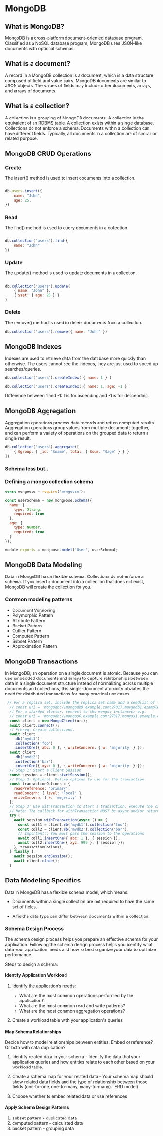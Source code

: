 # MongoDB 

## What is MongoDB?

MongoDB is a cross-platform document-oriented database program. Classified as a NoSQL database program, MongoDB uses JSON-like documents with optional schemas.

## What is a document?

A record in a MongoDB collection is a document, which is a data structure composed of field and value pairs. MongoDB documents are similar to JSON objects. The values of fields may include other documents, arrays, and arrays of documents.

## What is a collection?

A collection is a grouping of MongoDB documents. A collection is the equivalent of an RDBMS table. A collection exists within a single database. Collections do not enforce a schema. Documents within a collection can have different fields. Typically, all documents in a collection are of similar or related purpose.


## MongoDB CRUD Operations

### Create

The insert() method is used to insert documents into a collection.

```javascript

db.users.insert({
    name: "John",
    age: 25,
})
```


### Read

The find() method is used to query documents in a collection.

```javascript

db.collection('users').find({
    name: "John"
})
```

### Update

The update() method is used to update documents in a collection.

```javascript

db.collection('users').update(
    { name: "John" },
    { $set: { age: 26 } }
)
```

### Delete

The remove() method is used to delete documents from a collection.

```javascript
db.collection('users').remove({ name: "John" })
```

## MongoDB Indexes

Indexes are used to retrieve data from the database more quickly than otherwise. The users cannot see the indexes, they are just used to speed up searches/queries.

```javascript
db.collection('users').createIndex( { name: 1 } )
```

```javascript
db.collection('users').createIndex( { name: 1, age: -1 } )
```

Difference between 1 and -1: 1 is for ascending and -1 is for descending.


## MongoDB Aggregation

Aggregation operations process data records and return computed results. Aggregation operations group values from multiple documents together, and can perform a variety of operations on the grouped data to return a single result.

```javascript
db.collection('users').aggregate([
    { $group: { _id: "$name", total: { $sum: "$age" } } }
])
```

### Schema less but...

### Defining a mongo collection schema

```javascript
const mongoose = require('mongoose');

const userSchema = new mongoose.Schema({
  name: {
    type: String,
    required: true
  },
  age: {
    type: Number,
    required: true
  }
});

module.exports = mongoose.model('User', userSchema);
```

## MongoDB Data Modeling

Data in MongoDB has a flexible schema. Collections do not enforce a schema. If you insert a document into a collection that does not exist, MongoDB will create the collection for you.

### Common modeling patterns

- Document Versioning
- Polymorphic Pattern
- Attribute Pattern
- Bucket Pattern
- Outlier Pattern
- Computed Pattern
- Subset Pattern
- Approximation Pattern

## MongoDB Transactions

In MongoDB, an operation on a single document is atomic. Because you can use embedded documents and arrays to capture relationships between data in a single document structure instead of normalizing across multiple documents and collections, this single-document atomicity obviates the need for distributed transactions for many practical use cases.

```javascript
 // For a replica set, include the replica set name and a seedlist of the members in the URI string; e.g.
  // const uri = 'mongodb://mongodb0.example.com:27017,mongodb1.example.com:27017/?replicaSet=myRepl'
  // For a sharded cluster, connect to the mongos instances; e.g.
  // const uri = 'mongodb://mongos0.example.com:27017,mongos1.example.com:27017/'
  const client = new MongoClient(uri);
  await client.connect();
  // Prereq: Create collections.
  await client
    .db('mydb1')
    .collection('foo')
    .insertOne({ abc: 0 }, { writeConcern: { w: 'majority' } });
  await client
    .db('mydb2')
    .collection('bar')
    .insertOne({ xyz: 0 }, { writeConcern: { w: 'majority' } });
  // Step 1: Start a Client Session
  const session = client.startSession();
  // Step 2: Optional. Define options to use for the transaction
  const transactionOptions = {
    readPreference: 'primary',
    readConcern: { level: 'local' },
    writeConcern: { w: 'majority' }
  };
  // Step 3: Use withTransaction to start a transaction, execute the callback, and commit (or abort on error)
  // Note: The callback for withTransaction MUST be async and/or return a Promise.
  try {
    await session.withTransaction(async () => {
      const coll1 = client.db('mydb1').collection('foo');
      const coll2 = client.db('mydb2').collection('bar');
      // Important:: You must pass the session to the operations
      await coll1.insertOne({ abc: 1 }, { session });
      await coll2.insertOne({ xyz: 999 }, { session });
    }, transactionOptions);
  } finally {
    await session.endSession();
    await client.close();
  }
```

## Data Modeling Specifics

Data in MongoDB has a flexible schema model, which means:

- Documents within a single collection are not required to have the same set of fields.

- A field's data type can differ between documents within a collection.

### Schema Design Process

The schema design process helps you prepare an effective schema for your application. Following the schema design process helps you identify what data your application needs and how to best organize your data to optimize performance.

Steps to design a schema:

#### Identify Application Workload

1. Identify the application’s needs: 
    - What are the most common operations performed by the application?
    - What are the most common read and write patterns?
    - What are the most common aggregation operations?

2. Create a workload table with your application's queries


#### Map Schema Relationships

Decide how to model relationships between entities.
Embed or reference? Or both with data duplication? 

1. Identify related data in your schema - Identify the data that your application queries and how entities relate to each other based on your workload table.

2. Create a schema map for your related data - Your schema map should show related data fields and the type of relationship between those fields (one-to-one, one-to-many, many-to-many). (ERD model)

3. Choose whether to embed related data or use references

#### Apply Schema Design Patterns

1. subset pattern - duplicated data
2. computed pattern - calculated data
3. bucket pattern - grouping data

